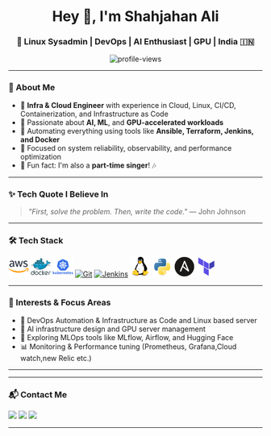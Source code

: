 <h1 align="center">Hey 👋, I'm Shahjahan Ali</h1>
<h3 align="center">🚀 Linux Sysadmin | DevOps | AI Enthusiast | GPU | India 🇮🇳</h3>

<p align="center">
  <img src="https://komarev.com/ghpvc/?username=alikhan9095&label=Profile%20views&color=0e75b6&style=flat" alt="profile-views" />
</p>

---

### 🧠 About Me

- 💼 **Infra & Cloud Engineer** with experience in Cloud, Linux, CI/CD, Containerization, and Infrastructure as Code
- 🤖 Passionate about **AI, ML**, and **GPU-accelerated workloads**
- 🧰 Automating everything using tools like **Ansible, Terraform, Jenkins, and Docker**
- 🎯 Focused on system reliability, observability, and performance optimization
- 🎤 Fun fact: I'm also a **part-time singer**! 🎶

---

### ✨ Tech Quote I Believe In

> *"First, solve the problem. Then, write the code."* — John Johnson

---

### 🛠️ Tech Stack

<p align="left">
  <a href="https://aws.amazon.com/" target="_blank"><img src="https://raw.githubusercontent.com/devicons/devicon/master/icons/amazonwebservices/amazonwebservices-original-wordmark.svg" width="40" height="40" alt="AWS"/></a>
  <a href="https://www.docker.com/" target="_blank"><img src="https://raw.githubusercontent.com/devicons/devicon/master/icons/docker/docker-original-wordmark.svg" width="40" height="40" alt="Docker"/></a>
  <a href="https://kubernetes.io/" target="_blank"><img src="https://raw.githubusercontent.com/devicons/devicon/master/icons/kubernetes/kubernetes-plain-wordmark.svg" width="40" height="40" alt="Kubernetes"/></a>
  <a href="https://git-scm.com/" target="_blank"><img src="https://www.vectorlogo.zone/logos/git-scm/git-scm-icon.svg" width="40" height="40" alt="Git"/></a>
  <a href="https://www.jenkins.io/" target="_blank"><img src="https://www.vectorlogo.zone/logos/jenkins/jenkins-icon.svg" width="40" height="40" alt="Jenkins"/></a>
  <a href="https://ubuntu.com/" target="_blank"><img src="https://raw.githubusercontent.com/devicons/devicon/master/icons/linux/linux-original.svg" width="40" height="40" alt="Linux"/></a>
  <a href="https://www.python.org/" target="_blank"><img src="https://raw.githubusercontent.com/devicons/devicon/master/icons/python/python-original.svg" width="40" height="40" alt="Python"/></a>
  <a href="https://www.ansible.com/" target="_blank"><img src="https://raw.githubusercontent.com/devicons/devicon/master/icons/ansible/ansible-original.svg" width="40" height="40" alt="ansible"/></a>
  <a href="https://www.terraform.io/" target="_blank"><img src="https://raw.githubusercontent.com/devicons/devicon/master/icons/terraform/terraform-original.svg" width="40" height="40" alt="terraform"/></a>
  </p>

---

### 🚀 Interests & Focus Areas

- 🔧 DevOps Automation & Infrastructure as Code and Linux based server
- 🤖 AI infrastructure design and GPU server management
- 🧠 Exploring MLOps tools like MLflow, Airflow, and Hugging Face
- 📊 Monitoring & Performance tuning (Prometheus, Grafana,Cloud watch,new Relic etc.)

---


---

### 📬 Contact Me

<p align="left">
  <a href="mailto:khanshahjahan2104@gmail.com"><img src="https://img.shields.io/badge/Email-D14836?style=for-the-badge&logo=gmail&logoColor=white" /></a>
  <a href="https://linkedin.com/in/shahjahanali" target="_blank"><img src="https://img.shields.io/badge/LinkedIn-blue?style=for-the-badge&logo=linkedin&logoColor=white" /></a>
  <a href="https://instagram.com/shahjahanali9095" target="_blank"><img src="https://img.shields.io/badge/Instagram-E4405F?style=for-the-badge&logo=instagram&logoColor=white" /></a>
</p>

---

